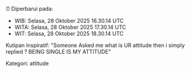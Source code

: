 ⏰ Diperbarui pada:
- WIB: Selasa, 28 Oktober 2025 16.30.14 UTC
- WITA: Selasa, 28 Oktober 2025 17.30.14 UTC
- WIT: Selasa, 28 Oktober 2025 18.30.14 UTC

Kutipan Inspiratif:
"Someone Asked me what is UR attitude then i simply replied ? BEING SINGLE IS MY ATTITUDE"


Kategori: attitude

